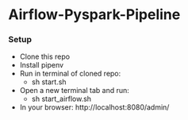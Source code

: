 # Airflow-Pyspark-Pipeline
### Setup
- Clone this repo
- Install pipenv
- Run in terminal of cloned repo: 
  - sh start.sh
- Open a new terminal tab and run:
  - sh start_airflow.sh
- In your browser: http://localhost:8080/admin/
